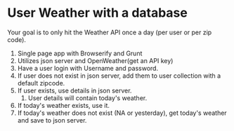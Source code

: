 # User Weather with a database

Your goal is to only hit the Weather API once a day (per user or per zip code).

1. Single page app with Browserify and Grunt
1. Utilizes json server and OpenWeather(get an API key)
1. Have a user login with Username and password.
1. If user does not exist in json server, add them to user collection with a default zipcode.
1. If user exists, use details in json server.
    1. User details will contain today's weather.
1. If today's weather exists, use it.
1. If today's weather does not exist (NA or yesterday), get today's weather and save to json server.